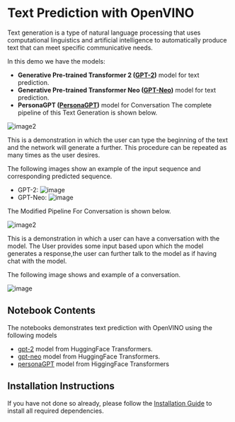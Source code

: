 # Text Prediction with OpenVINO
Text generation is a type of natural language processing that uses computational linguistics and artificial intelligence to automatically produce text that can meet specific communicative needs.


In this demo we have the models:

* **Generative Pre-trained Transformer 2 ([GPT-2](https://github.com/openai/gpt-2/blob/master/model_card.md))** model for text prediction.
* **Generative Pre-trained Transformer Neo ([GPT-Neo](https://github.com/EleutherAI/gpt-neo))** model for text prediction.
* **PersonaGPT ([PersonaGPT](https://huggingface.co/af1tang/personaGPT))** model for Conversation
The complete pipeline of this Text Generation is shown below.

![image2](https://user-images.githubusercontent.com/91228207/163990722-d2713ede-921e-4594-8b00-8b5c1a4d73b5.jpeg)

This is a demonstration in which the user can type the beginning of the text and the network will generate a further. This procedure can be repeated as many times as the user desires.

The following images show an example of the input sequence and corresponding predicted sequence.

* GPT-2:
![image](https://user-images.githubusercontent.com/91228207/185103977-54b1671a-f02c-4f4b-9722-5c4e8b119fc7.png)
* GPT-Neo:
![image](https://user-images.githubusercontent.com/95569637/223999855-32c15531-0f41-42ee-a318-0f5b5ebd687e.png)

The Modified Pipeline For Conversation is shown below.

![image2](https://user-images.githubusercontent.com/95569637/226101538-e204aebd-a34f-4c8b-b90c-5363ba41c080.jpeg)

This is a demonstration in which a user can have a conversation with the model. The User provides some input based upon which the model generates a response,the user can further talk to the model as if having chat with the model.

The following image shows and example of a conversation.

![image](https://user-images.githubusercontent.com/95569637/226102963-ab545346-175b-4eb5-94f6-f2c0a4d573f5.png)
## Notebook Contents

The notebooks demonstrates text prediction with OpenVINO using the following models

* [gpt-2](https://huggingface.co/gpt2) model from HuggingFace Transformers.
* [gpt-neo](https://huggingface.co/EleutherAI/gpt-neo-125M) model from HuggingFace Transformers.
* [personaGPT](https://huggingface.co/af1tang/personaGPT) model from HiggingFace Transformers
## Installation Instructions

If you have not done so already, please follow the [Installation Guide](https://github.com/openvinotoolkit/openvino_notebooks/blob/main/README.md) to install all required dependencies.
